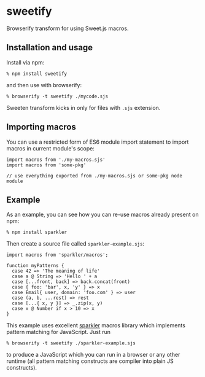 # sweetify

Browserify transform for using Sweet.js macros.

## Installation and usage

Install via npm:

    % npm install sweetify

and then use with browserify:

    % browserify -t sweetify ./mycode.sjs

Sweeten transform kicks in only for files with `.sjs` extension.

## Importing macros

You can use a restricted form of ES6 module import statement to import macros in
current module's scope:

    import macros from './my-macros.sjs'
    import macros from 'some-pkg'

    // use everything exported from ./my-macros.sjs or some-pkg node module

## Example

As an example, you can see how you can re-use macros already present on npm:

    % npm install sparkler

Then create a source file called `sparkler-example.sjs`:

    import macros from 'sparkler/macros';

    function myPatterns {
      case 42 => 'The meaning of life'
      case a @ String => 'Hello ' + a
      case [...front, back] => back.concat(front)
      case { foo: 'bar', x, 'y' } => x
      case Email{ user, domain: 'foo.com' } => user
      case (a, b, ...rest) => rest
      case [...{ x, y }] => _.zip(x, y)
      case x @ Number if x > 10 => x
    }

This example uses excellent [sparkler](https://npmjs.org/package/sparkler)
macros library which implements pattern matching for JavaScript. Just run

    % browserify -t sweetify ./sparkler-example.sjs

to produce a JavaScript which you can run in a browser or any other runtime (all
pattern matching constructs are compiler into plain JS constructs).

